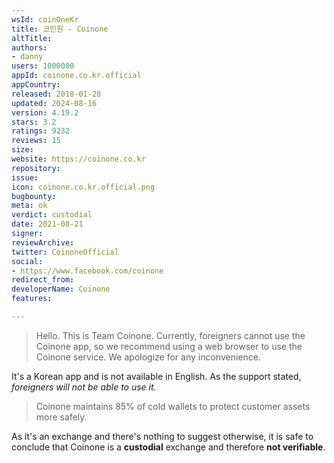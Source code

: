 ```yaml
---
wsId: coinOneKr
title: 코인원 - Coinone
altTitle: 
authors:
- danny
users: 1000000
appId: coinone.co.kr.official
appCountry: 
released: 2018-01-28
updated: 2024-08-16
version: 4.19.2
stars: 3.2
ratings: 9232
reviews: 15
size: 
website: https://coinone.co.kr
repository: 
issue: 
icon: coinone.co.kr.official.png
bugbounty: 
meta: ok
verdict: custodial
date: 2021-08-21
signer: 
reviewArchive: 
twitter: CoinoneOfficial
social:
- https://www.facebook.com/coinone
redirect_from: 
developerName: Coinone
features: 

---
```


> Hello. This is Team Coinone. Currently, foreigners cannot use the Coinone app, so we recommend using a web browser to use the Coinone service. We apologize for any inconvenience.

It's a Korean app and is not available in English. As the support stated, *foreigners will not be able to use it.*

> Coinone maintains 85% of cold wallets to protect customer assets more safely.

As it's an exchange and there's nothing to suggest otherwise, it is safe to conclude that Coinone is a **custodial** exchange and therefore **not verifiable**.